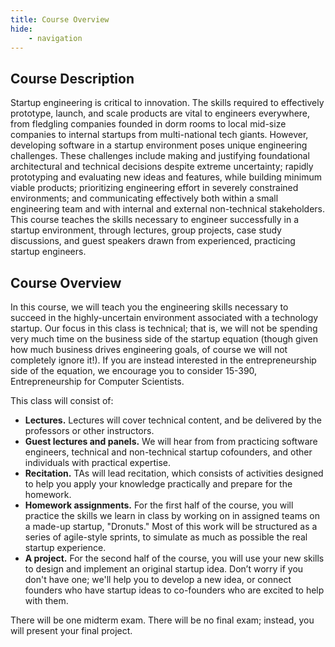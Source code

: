 ```yaml
---
title: Course Overview
hide:
    - navigation
---
```


## Course Description

Startup engineering is critical to innovation. The skills required
            to effectively prototype, launch, and scale products are vital to
            engineers everywhere, from fledgling companies founded in dorm rooms
            to local mid-size companies to internal startups from multi-national
            tech giants. However, developing software in a startup environment
            poses unique engineering challenges. These challenges include making
            and justifying foundational architectural and technical decisions
            despite extreme uncertainty; rapidly prototyping and evaluating new
            ideas and features, while building minimum viable products;
            prioritizing engineering effort in severely constrained
            environments; and communicating effectively both within a small
            engineering team and with internal and external non-technical
            stakeholders. This course teaches the skills necessary to engineer
            successfully in a startup environment, through lectures, group
            projects, case study discussions, and guest speakers drawn from
            experienced, practicing startup engineers.

## Course Overview

In this course, we will teach you the engineering skills necessary to succeed in the highly-uncertain environment associated with a technology startup.  Our focus in this class is technical; that is, we will not be spending very much time on the business side of the startup equation (though given how much business drives engineering goals, of course we will not completely ignore it!). If you are instead interested in the entrepreneurship side of the equation, we encourage you to consider 15-390, Entrepreneurship for Computer Scientists.

This class will consist of:

- **Lectures.** Lectures will cover technical content, and be delivered by the
  professors or other instructors. 
- **Guest lectures and panels.** We will hear from from practicing software
  engineers, technical and non-technical startup cofounders, and other
  individuals with practical expertise. 
- **Recitation.** TAs will lead recitation, which consists of activities designed to help you apply your knowledge practically and prepare for the
  homework.
- **Homework assignments.** For the first half of the course, you will practice
  the skills we learn in class by working on in assigned teams on a made-up
  startup, "Dronuts." Most of this work will be structured as a series of
  agile-style sprints, to simulate as much as possible the real startup
  experience.
- **A project.** For the second half of the course, you will use your new skills
  to design and implement an original startup idea.  Don’t worry if you don't
  have one; we'll help you to develop a new idea, or connect founders who have
  startup ideas to co-founders who are excited to help with them.

There will be one midterm exam.  There will be no final exam; instead, you will present your final project.



